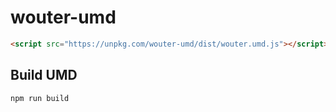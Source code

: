 # wouter-umd

```html
<script src="https://unpkg.com/wouter-umd/dist/wouter.umd.js"></script>
```

## Build UMD

```
npm run build
```
